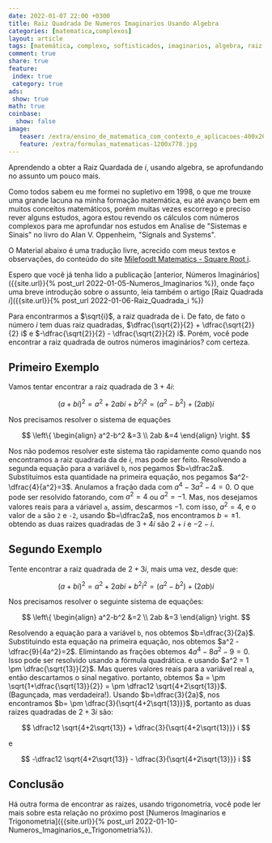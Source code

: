 ```yaml
---
date: 2022-01-07 22:00 +0300
title: Raiz Quadrada De Numeros Imaginarios Usando Algebra
categories: [matematica,complexos]
layout: article
tags: [matemática, complexo, softisticados, imaginarios, algebra, raiz quadrada, raiz]
comment: true
share: true
feature:
 index: true
 category: true
ads:
 show: true
math: true
coinbase:
  show: false
image:
   teaser: /extra/ensino_de_matematica_com_contexto_e_aplicacoes-400x267.jpg
   feature: /extra/formulas_matematicas-1200x778.jpg
---
```


Aprendendo a obter a Raiz Quardada de _i_, usando algebra, se aprofundando no assunto um pouco mais.

<!--more-->

Como todos sabem eu me formei no supletivo em 1998, o que me trouxe uma grande lacuna na minha formação matemática, eu até avanço bem em muitos conceitos matemáticos, porém muitas vezes escorrego e preciso rever alguns estudos, agora estou revendo os cálculos com números complexos para me aprofundar nos estudos em Analise de "Sistemas e Sinais" no livro do Alan V. Oppenheim, "Signals and Systems".

O Material abaixo é uma tradução livre, acrecido com meus textos e observações,  do conteúdo do site [Milefoodt Matematics - Square Root i](http://www.milefoot.com/math/complex/squarerootofi.htm).

Espero que você já tenha lido a publicação [anterior, Números Imaginários]({{site.url}}{% post_url 2022-01-05-Numeros_Imaginarios %}), onde faço uma breve introdução sobre o assunto, leia também o artigo [Raiz Quadrada _i_]({{site.url}}{% post_url 2022-01-06-Raiz_Quadrada_i %})


Para encontrarmos a $\sqrt{i}$, a raiz quadrada de i. De fato, de fato o número _i_ tem duas raiz quadradas, $\dfrac{\sqrt{2}}{2} + \dfrac{\sqrt{2}}{2} i$ e $-\dfrac{\sqrt{2}}{2} - \dfrac{\sqrt{2}}{2} i$. Porém, você pode encontrar a raiz quadrada de outros números imaginários? com certeza.

## Primeiro Exemplo

Vamos tentar encontrar a raiz quadrada de $3 + 4i$:

$$
(a+bi)^2 = a^2+2abi+b^2 i^2 = (a^2-b^2)+(2ab)i
$$

Nos precisamos resolver o sistema de equações

$$
\left\{ \begin{align}
  a^2-b^2 &=3 \\
  2ab &=4
\end{align} \right.
$$

Nos não podemos resolver este sistema tão rapidamente como quando nos encontramos a raiz quadrada da de _i_, mas pode ser feito. Resolvendo a segunda equação para a variável `b`, nos pegamos $b=\dfrac2a$. Substituimos esta quantidade na primeira equação, nos pegamos $a^2-\dfrac{4}{a^2}=3$. Anulamos a fração dada com $a^4-3a^2-4=0$. O que pode ser resolvido fatorando, com $a^2=4$ ou $a^2=-1$. Mas, nos  desejamos valores reais para a váriavel `a`, assim, descarmos $-1$. com isso, $a^2=4$, e o valor de `a` são `2` e `-2`, usando $b=\dfrac2a$, nos encontramos $b=\pm1$. obtendo as duas raizes quadradas de $3+4i$ são $2+i$ e $-2-i$.

## Segundo Exemplo

Tente encontrar a raiz quadrada de $2 + 3i$, mais uma vez, desde que:

$$
(a+bi)^2 = a^2+2abi+b^2 i^2 = (a^2-b^2)+(2ab)i
$$


Nos precisamos resolver o seguinte sistema de equações:

$$
\left\{ \begin{align}
  a^2-b^2 &=2 \\
  2ab &=3
\end{align} \right.
$$

Resolvendo a equação para a variável `b`, nos obtemos $b=\dfrac{3}{2a}$. Substituindo esta equação na primeira equação, nos obtemos $a^2 - \dfrac{9}{4a^2}=2$. Elimintando as frações obtemos $4a^4 - 8 a^2 - 9 = 0$. Isso pode ser resolvido usando a fórmula quadrática. e usando $a^2 = 1 \pm \dfrac{\sqrt{13}}{2}$. Mas queres valores reais para a variável real `a`, então descartamos o sinal negativo. portanto, obtemos $a = \pm \sqrt{1+\dfrac{\sqrt{13}}{2}} = \pm \dfrac12 \sqrt{4+2\sqrt{13}}$. (Bagunçada, mas verdadeira!). Usando $b=\dfrac{3}{2a}$, nos encontramos $b= \pm \dfrac{3}{\sqrt{4+2\sqrt{13}}}$, portanto as duas raizes quadradas de $2 + 3i$ são:

$$
\dfrac12 \sqrt{4+2\sqrt{13}} + \dfrac{3}{\sqrt{4+2\sqrt{13}}} i
$$

e

$$
-\dfrac12 \sqrt{4+2\sqrt{13}} - \dfrac{3}{\sqrt{4+2\sqrt{13}}} i
$$ 

## Conclusão

Há outra forma de encontrar as raizes, usando trigonometria, você pode ler mais sobre esta relação no próximo post [Numeros Imaginarios e Trigonometria]({{site.url}}{% post_url 2022-01-10-Numeros_Imaginarios_e_Trigonometria%}).



